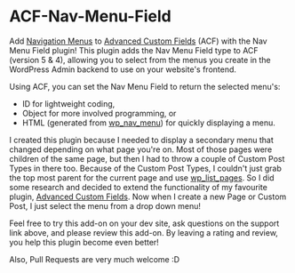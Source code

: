 ACF-Nav-Menu-Field
==================

Add [Navigation Menus](http://codex.wordpress.org/Navigation_Menus) to [Advanced Custom Fields](http://wordpress.org/extend/plugins/advanced-custom-fields/) (ACF) with the Nav Menu Field plugin! This plugin adds the Nav Menu Field type to ACF (version 5 & 4), allowing you to select from the menus you create in the WordPress Admin backend to use on your website's frontend.

Using ACF, you can set the Nav Menu Field to return the selected menu's:

*	ID for lightweight coding,
*	Object for more involved programming, or
*	HTML (generated from [wp_nav_menu](http://codex.wordpress.org/Function_Reference/wp_nav_menu)) for quickly displaying a menu.

I created this plugin because I needed to display a secondary menu that changed depending on what page you're on. Most of those pages were children of the same page, but then I had to throw a couple of Custom Post Types in there too. Because of the Custom Post Types, I couldn't just grab the top most parent for the current page and use [wp_list_pages](http://codex.wordpress.org/Function_Reference/wp_list_pages). So I did some research and decided to extend the functionality of my favourite plugin, [Advanced Custom Fields](http://wordpress.org/extend/plugins/advanced-custom-fields/). Now when I create a new Page or Custom Post, I just select the menu from a drop down menu!

Feel free to try this add-on on your dev site, ask questions on the support link above, and please review this add-on. By leaving a rating and review, you help this plugin become even better!

Also, Pull Requests are very much welcome :D